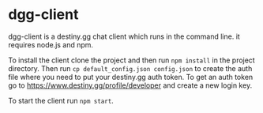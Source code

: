 # dgg-client
dgg-client is a destiny.gg chat client which runs in the command line. it requires node.js and npm.

To install the client clone the project and then run `npm install` in the project directory. Then run `cp default_config.json config.json` to create the auth file where you need to put your destiny.gg auth token. To get an auth token go to https://www.destiny.gg/profile/developer and create a new login key.

To start the client run `npm start`.

